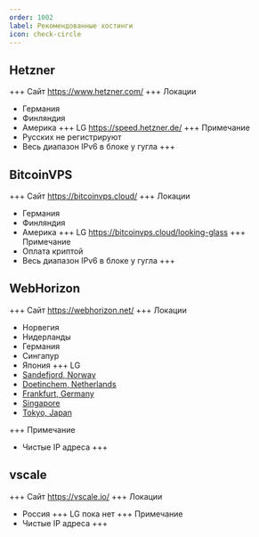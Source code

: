 ```yaml
---
order: 1002
label: Рекомендованные хостинги
icon: check-circle
---
```


## Hetzner
+++ Сайт
https://www.hetzner.com/
+++ Локации
- Германия
- Финляндия
- Америка
+++ LG
https://speed.hetzner.de/
+++ Примечание
- Русских не регистрируют
- Весь диапазон IPv6 в блоке у гугла
+++

## BitcoinVPS
+++ Сайт
https://bitcoinvps.cloud/
+++ Локации
- Германия
- Финляндия
- Америка
+++ LG
https://bitcoinvps.cloud/looking-glass
+++ Примечание
- Оплата криптой
- Весь диапазон IPv6 в блоке у гугла
+++
## WebHorizon
+++ Сайт
https://webhorizon.net/
+++ Локации
- Норвегия
- Нидерланды
- Германия
- Сингапур
- Япония
+++ LG
- [Sandefjord, Norway](http://lg-no-trf.webhorizon.net/) 
- [Doetinchem, Netherlands](http://lg-nl-dtc.webhorizon.net/) 
- [Frankfurt, Germany](http://lg-de-fra.webhorizon.net/) 
- [Singapore](http://lg-sg-sin.webhorizon.net/) 
- [Tokyo, Japan](http://lg-jp-tyo.webhorizon.net/) 

+++ Примечание
- Чистые IP адреса
+++

## vscale
+++ Сайт
https://vscale.io/
+++ Локации
- Россия
+++ LG
пока нет
+++ Примечание
- Чистые IP адреса
+++


